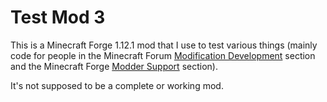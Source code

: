 # Test Mod 3
This is a Minecraft Forge 1.12.1 mod that I use to test various things (mainly code for people in the Minecraft Forum [Modification Development](http://www.minecraftforum.net/forums/mapping-and-modding/minecraft-mods/modification-development) section and the Minecraft Forge [Modder Support](http://www.minecraftforge.net/forum/index.php/board,73.0.html) section).

It's not supposed to be a complete or working mod.
